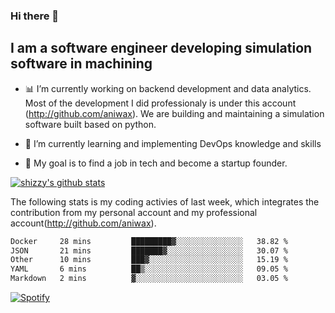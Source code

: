 ### Hi there 👋

## I am a software engineer developing simulation software in machining
- :bar_chart: I’m currently working on backend development and data analytics.
Most of the development I did professionaly is under this account (http://github.com/aniwax). We are building and maintaining a simulation software built based on python. 

- 🌱 I’m currently learning and implementing DevOps knowledge and skills
- :dart: My goal is to find a job in tech and become a startup founder.


[![shizzy's github stats](https://github-readme-stats.vercel.app/api?username=shirzartenwer)](https://github.com/anuraghazra/github-readme-stats)

The following stats is my coding activies of last week, which integrates the contribution from my personal account and my professional account(http://github.com/aniwax). 


 <!--START_SECTION:waka-->

```txt
Docker     28 mins         █████████▓░░░░░░░░░░░░░░░   38.82 %
JSON       21 mins         ███████▓░░░░░░░░░░░░░░░░░   30.07 %
Other      10 mins         ███▓░░░░░░░░░░░░░░░░░░░░░   15.19 %
YAML       6 mins          ██▒░░░░░░░░░░░░░░░░░░░░░░   09.05 %
Markdown   2 mins          ▓░░░░░░░░░░░░░░░░░░░░░░░░   03.05 %
```

<!--END_SECTION:waka-->
[![Spotify](https://spotify-on-github-git-master.shirzartenwer.vercel.app/api/spotify)](https://open.spotify.com/user/21j6s322bjrhxlx67pyzkc4ki)
